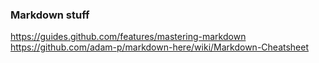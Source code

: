 ### Markdown stuff
https://guides.github.com/features/mastering-markdown  
https://github.com/adam-p/markdown-here/wiki/Markdown-Cheatsheet  
